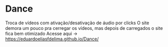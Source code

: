 # Dance
Troca de vídeos com ativação/desativação de áudio por clicks
O site demora um pouco pra cerregar os vídeos, mas depois de carregados o site fica bem otimizado
Acesse aqui -> https://eduardoeliasfdelima.github.io/Dance/
